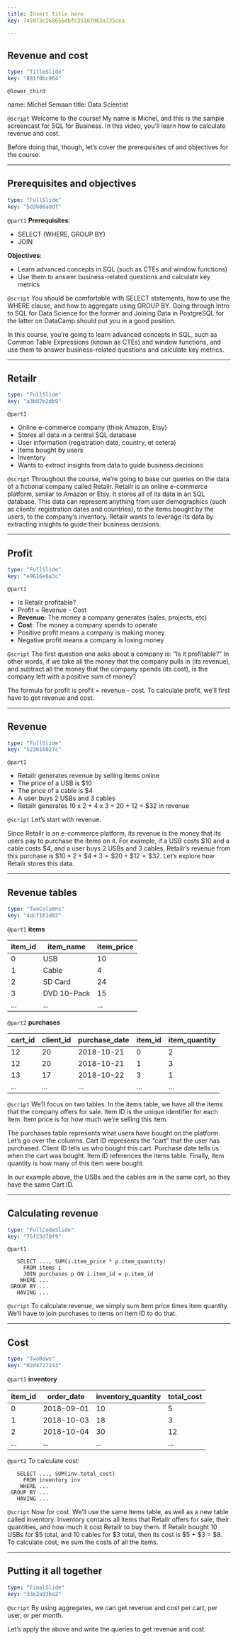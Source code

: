 ```yaml
---
title: Insert title here
key: 745973c268656dbfc35107d65a735cea

---
```

## Revenue and cost

```yaml
type: "TitleSlide"
key: "881f0bc964"
```

`@lower_third`

name: Michel Semaan
title: Data Scientist


`@script`
Welcome to the course! My name is Michel, and this is the sample screencast for SQL for Business. In this video, you’ll learn how to calculate revenue and cost.

Before doing that, though, let’s cover the prerequisites of and objectives for the course.


---
## Prerequisites and objectives

```yaml
type: "FullSlide"
key: "5d3b80addf"
```

`@part1`
**Prerequisites**:
- SELECT (WHERE, GROUP BY) 
- JOIN

**Objectives**:
- Learn advanced concepts in SQL (such as CTEs and window functions)
- Use them to answer business-related questions and calculate key metrics


`@script`
You should be comfortable with SELECT statements, how to use the WHERE clause, and how to aggregate using GROUP BY. Going through Intro to SQL for Data Science for the former and Joining Data in PostgreSQL for the latter on DataCamp should put you in a good position.

In this course, you’re going to learn advanced concepts in SQL, such as Common Table Expressions (known as CTEs) and window functions, and use them to answer business-related questions and calculate key metrics.


---
## Retailr

```yaml
type: "FullSlide"
key: "a3b87e2db9"
```

`@part1`
- Online e-commerce company (think Amazon, Etsy)
- Stores all data in a central SQL database
 - User information (registration date, country, et cetera)
 - Items bought by users
 - Inventory
- Wants to extract insights from data to guide business decisions


`@script`
Throughout the course, we’re going to base our queries on the data of a fictional company called Retailr. Retailr is an online e-commerce platform, similar to Amazon or Etsy. It stores all of its data in an SQL database. This data can represent anything from user demographics (such as clients’ registration dates and countries), to the items bought by the users, to the company’s inventory. Retailr wants to leverage its data by extracting insights to guide their business decisions.


---
## Profit

```yaml
type: "FullSlide"
key: "e9616e6a3c"
```

`@part1`
- Is Retailr profitable?
- Profit = Revenue - Cost
 - **Revenue**: The money a company generates (sales, projects, etc)
 - **Cost**: The money a company spends to operate
 - Positive profit means a company is making money
 - Negative profit means a company is losing money


`@script`
The first question one asks about a company is: “Is it profitable?” In other words, if we take all the money that the company pulls in (its revenue), and subtract all the money that the company spends (its cost), is the company left with a positive sum of money?

The formula for profit is profit = revenue - cost. To calculate profit, we’ll first have to get revenue and cost.


---
## Revenue

```yaml
type: "FullSlide"
key: "523616027c"
```

`@part1`
- Retailr generates revenue by selling items online
 - The price of a USB is $10
 - The price of a cable is $4
 - A user buys 2 USBs and 3 cables
 - Retailr generates 10 x 2 + 4 x 3 = 20 + 12 = $32 in revenue


`@script`
Let’s start with revenue.

Since Retailr is an e-commerce platform, its revenue is the money that its users pay to purchase the items on it. For example, if a USB costs $10 and a cable costs $4, and a user buys 2 USBs and 3 cables, Retailr’s revenue from this purchase is $\$10 * 2 + \$4 * 3 = \$20 + \$12 = \$32$. Let’s explore how Retailr stores this data.


---
## Revenue tables

```yaml
type: "TwoColumns"
key: "4dcf161d82"
```

`@part1`
**items**

| item_id | item_name   | item_price |
|---------|-------------|------------|
| 0       | USB         | 10         |
| 1       | Cable       | 4          |
| 2       | SD Card     | 24         |
| 3       | DVD 10-Pack | 15         |
| ...     | ...         | ...        |


`@part2`
**purchases**

| cart_id | client_id | purchase_date | item_id | item_quantity |
|---------|-----------|---------------|---------|---------------|
| 12      | 20        | 2018-10-21    | 0       | 2             |
| 12      | 20        | 2018-10-21    | 1       | 3             |
| 13      | 17        | 2018-10-22    | 3       | 1             |
| ...     | ...       | ...           | ...     | ...           |


`@script`
We’ll focus on two tables. In the items table, we have all the items that the company offers for sale. Item ID is the unique identifier for each item. Item price is for how much we’re selling this item.

The purchases table represents what users have bought on the platform. Let’s go over the columns. Cart ID represents the “cart” that the user has purchased. Client ID tells us who bought this cart. Purchase date tells us when the cart was bought. Item ID references the items table. Finally, item quantity is how many of this item were bought.

In our example above, the USBs and the cables are in the same cart, so they have the same Cart ID.


---
## Calculating revenue

```yaml
type: "FullCodeSlide"
key: "75f23d70f9"
```

`@part1`
```
   SELECT ..., SUM(i.item_price * p.item_quantity)
     FROM items i
     JOIN purchases p ON i.item_id = p.item_id
    WHERE ...
 GROUP BY ...
   HAVING ...
```


`@script`
To calculate revenue, we simply sum item price times item quantity. We’ll have to join purchases to items on Item ID to do that.


---
## Cost

```yaml
type: "TwoRows"
key: "02d4727243"
```

`@part1`
**inventory**

| item_id | order_date | inventory_quantity | total_cost |
|---------|------------|--------------------|------------|
| 0       | 2018-09-01 | 10                 | 5          |
| 1       | 2018-10-03 | 18                 | 3          |
| 2       | 2018-10-04 | 30                 | 12         |
| ...     | ...        | ...                | ...        |


`@part2`
To calculate cost:

```
   SELECT ..., SUM(inv.total_cost)
     FROM inventory inv
    WHERE ...
 GROUP BY ...
   HAVING ...
```


`@script`
Now for cost. We’ll use the same items table, as well as a new table called inventory. Inventory contains all items that Retailr offers for sale, their quantities, and how much it cost Retailr to buy them. If Retailr bought 10 USBs for $5 total, and 10 cables for $3 total, then its cost is $5 + $3 = $8. To calculate cost, we sum the costs of all the items.


---
## Putting it all together

```yaml
type: "FinalSlide"
key: "33e2a93ba2"
```

`@script`
By using aggregates, we can get revenue and cost per cart, per user, or per month.

Let’s apply the above and write the queries to get revenue and cost.

